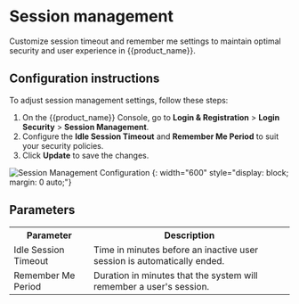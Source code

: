 # Session management

Customize session timeout and remember me settings to maintain optimal security and user experience in {{product_name}}.

## Configuration instructions

To adjust session management settings, follow these steps:

1. On the {{product_name}} Console, go to **Login & Registration** > **Login Security** > **Session Management**.
2. Configure the **Idle Session Timeout** and **Remember Me Period** to suit your security policies.
3. Click **Update** to save the changes.

![Session Management Configuration]({{base_path}}/assets/img/guides/account-configurations/session-management.png)
{: width="600" style="display: block; margin: 0 auto;"}

## Parameters

<table>
  <tr>
    <th>Parameter</th>
    <th>Description</th>
  </tr>
  <tr>
    <td>Idle Session Timeout</td>
    <td>Time in minutes before an inactive user session is automatically ended.</td>
  </tr>
  <tr>
    <td>Remember Me Period</td>
    <td>Duration in minutes that the system will remember a user's session.</td>
  </tr>
</table>
